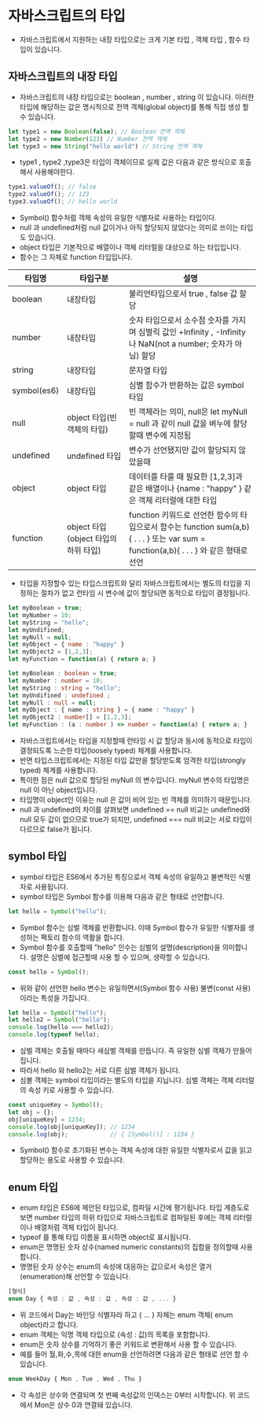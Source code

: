 # 자바스크립트의 타입

- 자바스크립트에서 지원하는 내장 타입으로는 크게 기본 타입 , 객체 타입 , 함수 타입이 있습니다.

## 자바스크립트의 내장 타입

- 자바스크립트의 내장 타입으로는 boolean , number , string 이 있습니다. 이러한 타입에 해당하는 값은 명시적으로 전역 객체(global object)를 통해 직접 생성 할 수 있습니다.

```ts
let type1 = new Boolean(false); // Boolean 전역 객체
let type2 = new Number(123) // Number 전역 객체
let type3 = new String("hello world") // String 전역 객체
```
- type1 , type2 ,type3은 타입이 객체이므로 실제 값은 다음과 같은 방식으로 호출해서 사용해야한다.

```ts
type1.valueOf(); // false
type2.valueOf(); // 123
type3.valueOf(); // hello world
```

- Symbol() 함수처럼 객체 속성의 유일한 식별자로 사용하는 타입이다.
- null 과 undefined처럼 null 값이거나 아직 할당되지 않았다는 의미로 쓰이는 타입도 있습니다. 
- object 타입은 기본적으로 배열이나 객체 리터럴을 대상으로 하는 타입입니다.
- 함수는 그 자체로 function 타입입니다.

|타입명|타입구분|설명|
|-----|--------|----|
|boolean|내장타입 | 불리언타입으로서 true , false 값 할당|
|number|내장타입 | 숫자 타입으로서 소수점 숫자를 가지며 심벌릭 값인 +Infinity , -Infinity나 NaN(not a number; 숫자가 아님) 할당|
|string|내장타입| 문자열 타입|
|symbol(es6)|내장타입 | 심별 함수가 반환하는 값은 symbol 타입|
|null|object 타입(빈 객체의 타입) | 빈 객체라는 의미, null은 let myNull = null 과 같이 null 값을 벼누에 할당할때 변수에 지정됨|
|undefined|undefined 타입 | 변수가 선언됐지만 값이 할당되지 않았을때|
|object| object 타입 | 데이터를 타룰 때 필요한 [1,2,3]과 같은 배열이나 {name : "happy" } 같은 객체 리터럴에 대한 타입|
|function | object 타입 (object 타입의 하위 타입) | function 키워드로 선언한 함수의 타입으로서 함수는 function sum(a,b){ . . . } 또는 var sum = function(a,b){ . . . } 와 같은 형태로 선언|

- 타입을 지정할수 있는 타입스크립트와 달리 자바스크립트에서는 별도의 타입을 지정하는 절차가 없고 런타임 시 변수에 값이 할당되면 동적으로 타입이 결정됩니다. 

```js
let myBoolean = true;
let myNumber = 10;
let myString = "hello";
let myUndifined;
let myNull = null;
let myObject = { name : "happy" }
let myObject2 = [1,2,3];
let myFunction = function(a) { return a; }
```
```ts
let myBoolean : boolean = true;
let myNumber : number = 10;
let myString : string = "hello";
let myUndifined : undefined ;
let myNull : null = null;
let myObject : { name : string } = { name : "happy" }
let myObject2 : number[] = [1,2,3];
let myFunction : (a : number ) => number = function(a) { return a; }
```

- 자바스크립트에서는 타입을 지정할때 런타임 시 값 할당과 동시에 동적으로 타입이 결정되도록 느슨한 타입(loosely typed) 체계를 사용합니다. 
- 반면 타입스크립트에서는 지정된 타입 값만을 할당받도록 엄격한 타입(strongly typed) 체계를 사용합니다. 
- 특이한 점은 null 값으로 할당된 myNull 의 변수입니다. myNull 변수의 타입명은 null 이 아닌 object입니다.  
- 타입명이 object인 이유는 null 은 값이 비어 있는 빈 객체를 의미하기 때문입니다.
- null 과 undefined의 차이를 살펴보면 undefined == null 비교는 undefined와 null 모두 값이 없으므로 true가 되지만, undefined === null 비교는 서로 타입이 다르므로 false가 됩니다.

## symbol 타입

- symbol 타입은 ES6에서 추가된 특징으로서 객체 속성의 유일하고 불변적인 식별자로 사용됩니다. 
- symbol 타입은 Symbol 함수를 이용해 다음과 같은 형태로 선언합니다.

```ts
let hello = Symbol("hello");
```

- Symbol 함수는 심벌 객체를 반환합니다. 이때 Symbol 함수가 유일한 식별자를 생성하는 팩토리 함수의 역활을 합니다.
- Symbol 함수를 호출할때 "hello" 인수는 심벌의 설명(description)을 의미합니다. 설명은 심벌에 접근할때 사용 할 수 있으며, 생략할 수 있습니다.

```ts
const hello = Symbol();
```

- 위와 같이 선언한 hello 변수는 유일하면서(Symbol 함수 사용) 불변(const 사용)이라는 특성을 가집니다.

```ts
let hello = Symbol("hello");
let hello2 = Symbol("hello");
console.log(hello === hello2);
console.log(typeof hello);
```

- 심벌 객체는 호출될 때마다 새심벌 객체를 만듭니다. 즉 유일한 심벌 객체가 만들어집니다.
- 따라서 hello 와 hello2는 서로 다른 심벌 객체가 됩니다.
- 심볼 객체는 symbol 타입이라는 별도의 타입을 지닙니다. 심벌 객체는 객체 리터럴의 속성 키로 사용할 수 있습니다.

```ts
const uniqueKey = Symbol();
let obj = {};
obj[uniqueKey] = 1234;
console.log(obj[uniqueKey]); // 1234
console.log(obj);            // { [Symbol()] : 1234 }
```

- Symbol() 함수로 초기화된 변수는 객체 속성에 대한 유일한 식별자로서 값을 읽고 할당하는 용도로 사용할 수 있습니다.

## enum 타입

- enum 타입은 ES6에 제안된 타입으로, 컴파일 시간에 평가됩니다. 타입 계층도로 보면 number 타입의 하위 타입으로 자바스크립트로 컴파일된 후에는 객체 리터럴이나 배열처럼 객체 타입이 됩니다. 
- typeof 를 통해 타입 이름을 표시하면 object로 표시됩니다.
- enum은 명명된 숫자 상수(named numeric constants)의 집합을 정의할때 사용합니다. 
- 명명된 숫자 상수는 enum의 속성에 대응하는 값으로서 속성은 열거(enumeration)해 선언할 수 있습니다.

```ts
[형식]
enum Day { 속성 : 값 , 속성 : 값 , 속성 : 값 , ... }
```

- 위 코드에서 Day는 바인딩 식별자라 하고 { ... } 자체는 enum 객체( enum object)라고 합니다.
- enum 객체는 익명 객체 타입으로 (속성 : 값)의 목록을 포함합니다.
- enum은 숫자 상수를 기억하기 좋은 키워드로 변환해서 사용 할 수 있습니다. 
- 예를 들어 월,화,수,목에 대한 enum을 선언하려면 다음과 같은 형태로 선언 할 수 있습니다.

```ts
enum WeekDay { Mon , Tue , Wed , Thu }
```

- 각 속성은 상수와 연결되며 첫 번째 속성값의 인덱스는 0부터 시작합니다. 위 코드에서 Mon은 상수 0과 연결돼 있습니다.